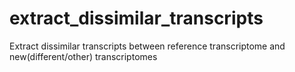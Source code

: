 # extract_dissimilar_transcripts
Extract dissimilar transcripts between reference transcriptome and new(different/other) transcriptomes

